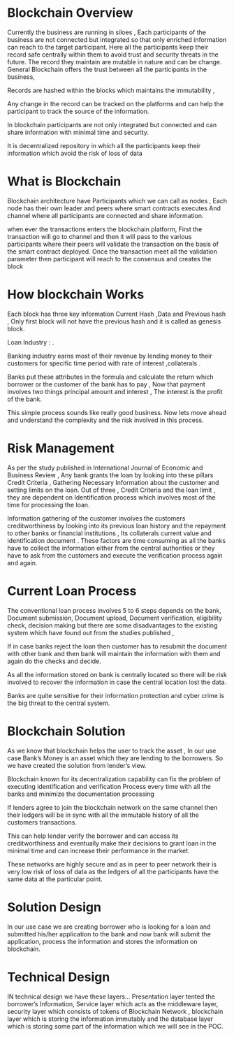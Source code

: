 Blockchain Overview
=====================

Currently the business are running in siloes , Each participants of the business are not connected but integrated so that only enriched information can reach to the target participant. Here all the participants keep their record safe centrally within them to avoid trust and security threats in the future. The record they maintain are mutable in nature and can be change. 
General Blockchain offers the trust between all the participants in the business, 

 Records are hashed within the blocks which maintains the immutability , 

Any change in the record can be tracked on the platforms and can help the participant to track the source of the information.

In blockchain participants are not only integrated but connected and can share information with minimal time and security.

 It is decentralized repository in which all the participants keep their information which avoid the risk of loss of data
 
What is Blockchain
=====================

Blockchain architecture have Participants which we can call as nodes , 
Each node has their own leader and peers where smart contracts executes
And channel where all participants are connected and share information.

when ever the transactions enters the blockchain platform, First the transaction will go to channel and then it will pass to the various participants where their peers will validate the transaction on the basis of the smart contract deployed. Once the transaction meet all the validation parameter then participant will reach to the consensus and creates the block 



How blockchain Works
================

Each block has three key information Current Hash ,Data and Previous hash , Only first block will not have the previous hash and it is called as genesis block.

Loan Industry : . 

Banking industry earns most of their revenue by lending money to their customers for  specific time period with rate of interest ,collaterals .

Banks put these attributes in the formula and calculate the return which borrower or the customer of the bank has to pay , Now that payment involves two things principal amount and interest , The interest is the profit of the bank.   

This simple process sounds like really good business.  Now lets move ahead and understand the complexity and the risk involved in this process.

Risk Management 
=============

As per the study published in International Journal of Economic and Business Review , Any bank grants the loan by looking into these pillars Credit Criteria , Gathering Necessary Information about the customer and setting limits on the loan.  Out of three , Credit Criteria and the loan limit , they are dependent on Identification process which involves most of the time for processing the loan. 

Information gathering of the customer involves the customers creditworthiness by looking into its previous loan history and the repayment to other banks or financial institutions , Its collaterals current  value and identification document . These factors are time consuming as all the banks have to collect the information either from the central authorities or they have to ask from the customers and execute the verification process again and again.

Current Loan Process
================

The conventional loan process involves 5 to 6 steps depends on the bank,  Document submission, Document upload, Document verification, eligibility check, decision making but there are some disadvantages to the existing system which have found out from the studies published , 

If in case banks reject the loan then customer has to resubmit the document with other bank and then bank will maintain the information with them and again do the checks and decide.

As all the information stored on bank is centrally located so there will be risk involved to recover the information in case the central location lost the data.

Banks are quite sensitive for their information protection and cyber crime is the big threat to the central system.

Blockchain Solution
==============

As we know that blockchain helps the user to track the asset , In our use case Bank’s Money is an asset which they are lending to the borrowers. So we have created the solution from lender’s view. 

Blockchain known for its decentralization capability can fix the problem of executing identification and verification Process every time with all the banks and minimize the documentation processing

If  lenders agree to join the blockchain network on the same channel then their ledgers will be in sync with all the immutable history of all the customers transactions.

This can help lender verify the borrower and can access its creditworthiness and eventually make their decisions to grant loan in the minimal time and can increase their performance in the market. 

These networks are highly secure and as in peer to peer network their is very low risk of loss of data as the ledgers of all the participants have the same data at the particular point. 


Solution Design 
=============
In our use case we are creating borrower who is looking for a loan and submitted his/her application to the bank and now bank will submit the application, process the information and stores the information on blockchain. 


Technical Design
=============
IN technical design we have these layers… Presentation layer tented the borrower’s Information, Service layer which acts as the middleware layer, security layer which consists of tokens of Blockchain Network , blockchain layer which is storing the information immutably and the database layer which is storing some part of the information which we will see in the POC. 

